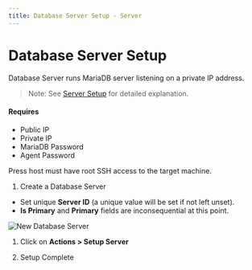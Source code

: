 ```yaml
---
title: Database Server Setup - Server
---
```


# Database Server Setup
Database Server runs MariaDB server listening on a private IP address.

> Note: See [Server Setup](/internal/servers/server-setup) for detailed explanation.

#### Requires 
- Public IP
- Private IP
- MariaDB Password
- Agent Password

Press host must have root SSH access to the target machine.

1. Create a Database Server
 - Set unique **Server ID** (a unique value will be set if not left unset).
 - **Is Primary** and **Primary** fields are inconsequential at this point.

 ![New Database Server](/assets/press/images/internal/servers/database-server/new-database-server.png)

1. Click on **Actions > Setup Server**

1. Setup Complete



    